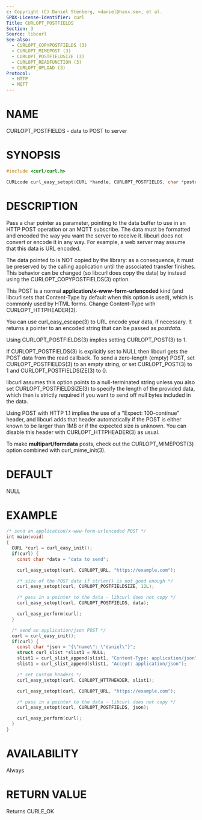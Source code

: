 ```yaml
---
c: Copyright (C) Daniel Stenberg, <daniel@haxx.se>, et al.
SPDX-License-Identifier: curl
Title: CURLOPT_POSTFIELDS
Section: 3
Source: libcurl
See-also:
  - CURLOPT_COPYPOSTFIELDS (3)
  - CURLOPT_MIMEPOST (3)
  - CURLOPT_POSTFIELDSIZE (3)
  - CURLOPT_READFUNCTION (3)
  - CURLOPT_UPLOAD (3)
Protocol:
  - HTTP
  - MQTT
---
```


# NAME

CURLOPT_POSTFIELDS - data to POST to server

# SYNOPSIS

~~~c
#include <curl/curl.h>

CURLcode curl_easy_setopt(CURL *handle, CURLOPT_POSTFIELDS, char *postdata);
~~~

# DESCRIPTION

Pass a char pointer as parameter, pointing to the data buffer to use in an
HTTP POST operation or an MQTT subscribe. The data must be formatted and
encoded the way you want the server to receive it. libcurl does not convert or
encode it in any way. For example, a web server may assume that this data is
URL encoded.

The data pointed to is NOT copied by the library: as a consequence, it must be
preserved by the calling application until the associated transfer finishes.
This behavior can be changed (so libcurl does copy the data) by instead using
the CURLOPT_COPYPOSTFIELDS(3) option.

This POST is a normal **application/x-www-form-urlencoded** kind (and
libcurl sets that Content-Type by default when this option is used), which is
commonly used by HTML forms. Change Content-Type with
CURLOPT_HTTPHEADER(3).

You can use curl_easy_escape(3) to URL encode your data, if
necessary. It returns a pointer to an encoded string that can be passed as
*postdata*.

Using CURLOPT_POSTFIELDS(3) implies setting CURLOPT_POST(3) to 1.

If CURLOPT_POSTFIELDS(3) is explicitly set to NULL then libcurl gets the POST
data from the read callback. To send a zero-length (empty) POST, set
CURLOPT_POSTFIELDS(3) to an empty string, or set CURLOPT_POST(3) to 1 and
CURLOPT_POSTFIELDSIZE(3) to 0.

libcurl assumes this option points to a null-terminated string unless you also
set CURLOPT_POSTFIELDSIZE(3) to specify the length of the provided data,
which then is strictly required if you want to send off null bytes included in
the data.

Using POST with HTTP 1.1 implies the use of a "Expect: 100-continue" header,
and libcurl adds that header automatically if the POST is either known to be
larger than 1MB or if the expected size is unknown. You can disable this
header with CURLOPT_HTTPHEADER(3) as usual.

To make **multipart/formdata** posts, check out the
CURLOPT_MIMEPOST(3) option combined with curl_mime_init(3).

# DEFAULT

NULL

# EXAMPLE

~~~c
/* send an application/x-www-form-urlencoded POST */
int main(void)
{
  CURL *curl = curl_easy_init();
  if(curl) {
    const char *data = "data to send";

    curl_easy_setopt(curl, CURLOPT_URL, "https://example.com");

    /* size of the POST data if strlen() is not good enough */
    curl_easy_setopt(curl, CURLOPT_POSTFIELDSIZE, 12L);

    /* pass in a pointer to the data - libcurl does not copy */
    curl_easy_setopt(curl, CURLOPT_POSTFIELDS, data);

    curl_easy_perform(curl);
  }

  /* send an application/json POST */
  curl = curl_easy_init();
  if(curl) {
    const char *json = "{\"name\": \"daniel\"}";
    struct curl_slist *slist1 = NULL;
    slist1 = curl_slist_append(slist1, "Content-Type: application/json");
    slist1 = curl_slist_append(slist1, "Accept: application/json");

    /* set custom headers */
    curl_easy_setopt(curl, CURLOPT_HTTPHEADER, slist1);

    curl_easy_setopt(curl, CURLOPT_URL, "https://example.com");

    /* pass in a pointer to the data - libcurl does not copy */
    curl_easy_setopt(curl, CURLOPT_POSTFIELDS, json);

    curl_easy_perform(curl);
  }
}
~~~

# AVAILABILITY

Always

# RETURN VALUE

Returns CURLE_OK
